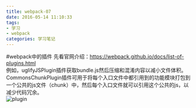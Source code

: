```yaml
---
title: webpack-07
date: 2016-05-14 11:10:33
tags:
- 学习
- webpack
categories: 学习笔记
---
```

#webpack中的插件
先看官网介绍：https://webpack.github.io/docs/list-of-plugins.html  
例如，uglifyJSPlugin插件获取bundle.js然后压缩和混淆内容以减小文件体积。  
CommonsChunkPlugin插件可用于将每个入口文件中都引用到的功能模块打包到一个公共的js文件（chunk）中，然后每个入口文件就可以引用这个公共的js，以减少代码冗余。  
![plugin](/image/webpack/plugin.png)
